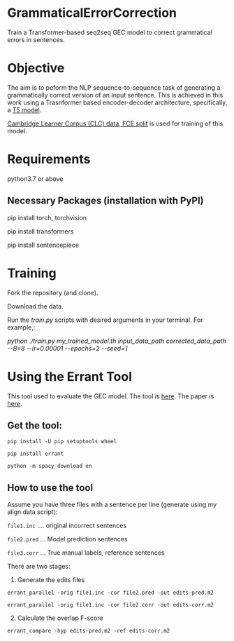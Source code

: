 # GrammaticalErrorCorrection
Train a Transformer-based seq2seq GEC model to correct grammatical errors in sentences.

# Objective

The aim is to peform the NLP sequence-to-sequence task of generating a grammatically correct version of an input sentence. This is achieved in this work using a Trasnformer based encoder-decoder architecture, specifically, a [T5 model](https://huggingface.co/transformers/model_doc/t5.html).

[Cambridge Learner Corpus (CLC) data, FCE split](https://www.comp.nus.edu.sg/~nlp/conll14st.html) is used for training of this model.


# Requirements

python3.7 or above

## Necessary Packages (installation with PyPI)

pip install torch, torchvision

pip install transformers

pip install sentencepiece


# Training

Fork the repository (and clone).

Download the data.

Run the _train.py_ scripts with desired arguments in your terminal. For example,:

_python ./train.py my_trained_model.th input_data_path corrected_data_path --B=8 --lr=0.00001 --epochs=2 --seed=1_

# Using the Errant Tool

This tool used to evaluate the GEC model. The tool is [here](https://github.com/chrisjbryant/errant). The paper is [here](https://aclanthology.org/N12-1067.pdf).

## Get the tool:

`pip install -U pip setuptools wheel`

`pip install errant`

`python -m spacy download en`


## How to use the tool

Assume you have three files with a sentence per line (generate using my align data script):

`file1.inc`  .... original incorrect sentences

`file2.pred` ... Model prediction sentences

`file3.corr` ... True manual labels, reference sentences

There are two stages:

1) Generate the edits files

`errant_parallel -orig file1.inc -cor file2.pred -out edits-pred.m2`

`errant_parallel -orig file1.inc -cor file2.corr -out edits-corr.m2`

2) Calculate the overlap F-score

`errant_compare -hyp edits-pred.m2 -ref edits-corr.m2`


